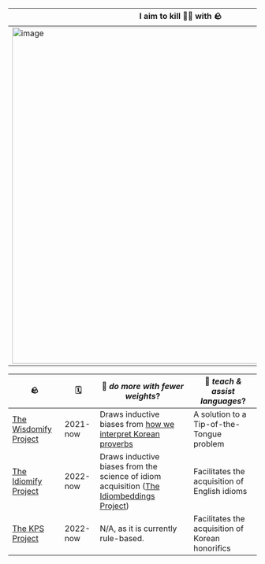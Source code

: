 
I aim to kill 🐤🐤 with 🪨 |
--- | 
<img width="683" alt="image" src="https://user-images.githubusercontent.com/56193069/162979340-1d5654b3-aa7d-42f3-bbe4-349f37f27336.png"> |



🪨 | 🗓 | 🐤 *do more with fewer weights*? | 🐤 *teach & assist languages*?| 
--- | --- | --- | --- |
[The Wisdomify  Project](https://github.com/wisdomify/wisdomify) | 2021-now | Draws inductive biases from [how we interpret Korean proverbs](https://youtu.be/0BhQlCthQTk?t=546) | A solution to a Tip-of-the-Tongue problem | 
[The Idiomify Project](https://github.com/eubinecto/idiomify)| 2022-now | Draws inductive biases from the science of idiom acquisition ([The Idiombeddings Project](https://github.com/eubinecto/idiombeddings)) | Facilitates the acquisition of English idioms | 
[The KPS Project](https://github.com/eubinecto/kps) | 2022-now | N/A, as it is currently rule-based.  | Facilitates the acquisition of Korean honorifics| 

 

